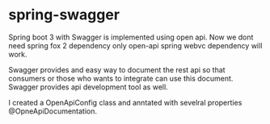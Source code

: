 # spring-swagger
Spring boot 3 with Swagger is implemented using open api.
Now we dont need spring fox 2 dependency only open-api spring webvc dependency will work.

Swagger provides and easy way to document the rest api so that consumers or those who wants to integrate can use this document.
Swagger provides api development tool as well. 

I created a OpenApiConfig class and anntated with sevelral properties @OpneApiDocumentation.

